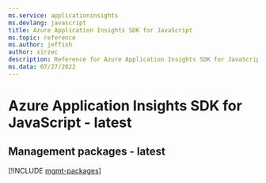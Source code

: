 ```yaml
---
ms.service: applicationinsights
ms.devlang: javascript
title: Azure Application Insights SDK for JavaScript
ms.topic: reference
ms.author: jeffish
author: xirzec
description: Reference for Azure Application Insights SDK for JavaScript
ms.data: 07/27/2022
---
```

# Azure Application Insights SDK for JavaScript - latest

## Management packages - latest
[!INCLUDE [mgmt-packages](application-insights-mgmt-index.md)]